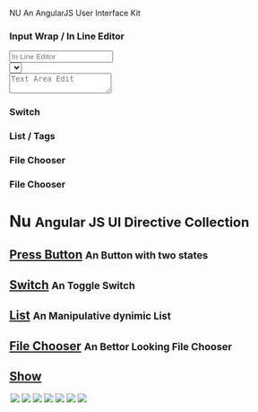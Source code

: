 NU
An AngularJS User Interface Kit

### Input Wrap / In Line Editor
<div ng-controller="main.inlineSample">
  <div class="row">
    <div class="col-sm-4">
      <input ng-model="inlineSample" nu-wrap="" placeholder="In Line Editor"/>
    </div>
    <div class="col-sm-4">
      <select ng-model="color" class="form-controller" nu-wrap="" ng-options="c.name for c in colors"></select>
    </div>
    <div class="col-sm-4">
      <textarea ng-model="inlineTextArea" nu-wrap="" placeholder="Text Area Edit"></textarea>
    </div>
  </div>
</div>

### Switch

### List / Tags

### File Chooser

### File Chooser

# Nu <small>Angular JS UI Directive Collection</small>

## [Press Button](#/nuPressButton) <small>An Button with two states</small>
<nu-press-button icon="fa fa-anchor"></nu-press-button>

## [Switch](#/nuSwitch) <small>An Toggle Switch</small>
<nu-switch></nu-switch>

## [List](#/nuList) <small>An Manipulative dynimic List</small>
<nu-list ng-init="listSample = ['This', 'Is', 'An', 'List']" src="listSample"><buffer type="txt"/></nu-list>

## [File Chooser](#/nuFileChooser) <small>An Bettor Looking File Chooser</small>
<nu-list nu-file-chooser="" ng-model="noopFC"></nu-list>

## [Show](#/nuShow)
<div style="
margin: auto;
width: 500px;
height: 300px;
">
  <nu-show>
    <img src="http://farm4.staticflickr.com/3690/12852625125_849b3164cc_h.jpg">
    <img src="http://farm9.staticflickr.com/8042/7918423710_e6dd168d7c_b.jpg">
    <img src="http://farm9.staticflickr.com/8449/7918424278_4835c85e7a_b.jpg">
    <img src="http://farm9.staticflickr.com/8457/7918424412_bb641455c7_b.jpg">
    <img src="http://farm9.staticflickr.com/8179/7918424842_c79f7e345c_b.jpg">
    <img src="http://farm9.staticflickr.com/8315/7918425138_b739f0df53_b.jpg">
    <img src="http://farm9.staticflickr.com/8461/7918425364_fe6753aa75_b.jpg">
  </nu-show>
</div>
